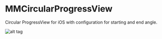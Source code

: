 MMCircularProgressView
======================

Circular ProgressView for iOS with configuration for starting and end angle.

![alt tag](https://raw2.github.com/mdelamata/MMCircularProgressView/master/capture.png)
